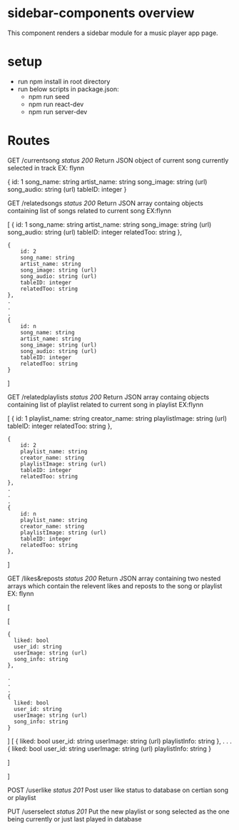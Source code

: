 # sidebar-components overview
This component renders a sidebar module for a music player app page.

# setup 
- run npm install in root directory
- run below scripts in package.json:
  - npm run seed 
  - npm run react-dev
  - npm run server-dev

 # Routes
 GET /currentsong
 *status 200*
 Return JSON object of current song currently selected in track
 EX: flynn

 {
        id: 1
        song_name: string
        artist_name: string
        song_image: string (url)
        song_audio: string (url)
        tableID: integer
    }

 GET /relatedsongs
 *status 200*
 Return JSON array containg objects containing list of songs related to current song
 EX:flynn

 [
    {
        id: 1
        song_name: string
        artist_name: string
        song_image: string (url)
        song_audio: string (url)
        tableID: integer
        relatedToo: string
    },

    {
        id: 2
        song_name: string
        artist_name: string
        song_image: string (url)
        song_audio: string (url)
        tableID: integer
        relatedToo: string
    },
    .
    .
    .
    {
        id: n
        song_name: string
        artist_name: string
        song_image: string (url)
        song_audio: string (url)
        tableID: integer
        relatedToo: string
    }
]

GET /relatedplaylists
 *status 200*
 Return JSON array containg objects containing list of playlist related to current song in playlist
 EX:flynn

 [
    {
        id: 1
        playlist_name: string
        creator_name: string
        playlistImage: string (url)
        tableID: integer
        relatedToo: string
    },

    {
        id: 2
        playlist_name: string
        creator_name: string
        playlistImage: string (url)
        tableID: integer
        relatedToo: string
    },
    .
    .
    .
    {
        id: n
        playlist_name: string
        creator_name: string
        playlistImage: string (url)
        tableID: integer
        relatedToo: string
    },
]

GET /likes&reposts
*status 200*
Return JSON array containing two nested arrays which contain the relevent likes and reposts to the song or playlist
EX: flynn

[


  [

    {
      liked: bool
      user_id: string
      userImage: string (url)
      song_info: string
    },
    
    .
    .
    .
    {
      liked: bool
      user_id: string
      userImage: string (url)
      song_info: string
    }
  ]
  [
    {
      liked: bool
      user_id: string
      userImage: string (url)
      playlistInfo: string
    },
    .
    .
    .
    {
      liked: bool
      user_id: string
      userImage: string (url)
      playlistInfo: string
    }

  ]

]

POST /userlike
*status 201*
Post user like status to database on certian song or playlist

PUT /userselect
*status 201*
Put the new playlist or song selected as the one being currently or just last played in database